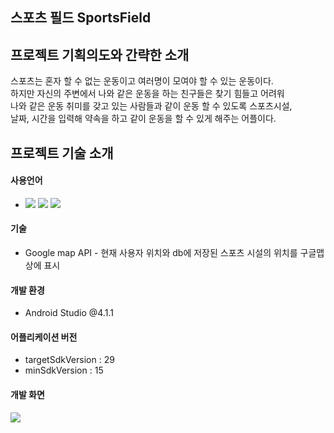 ## 스포츠 필드 SportsField

## 프로젝트 기획의도와 간략한 소개
스포츠는 혼자 할 수 없는 운동이고 여러명이 모여야 할 수 있는 운동이다.</br>
하지만 자신의 주변에서 나와 같은 운동을 하는 친구들은 찾기 힘들고 어려워</br>
나와 같은 운동 취미를 갖고 있는 사람들과 같이 운동 할 수 있도록 스포츠시설,</br>
날짜, 시간을 입력해 약속을 하고 같이 운동을 할 수 있게 해주는 어플이다. 

## 프로젝트 기술 소개

#### 사용언어
* <img src="https://img.shields.io/badge/Java-007396?style=flat-square&logo=Java&logoColor=white"/></a>
<img src="https://img.shields.io/badge/Mysql-FFCC22?style=flat-square&logo=Mysql&logoColor=White"/></a>
<img src="https://img.shields.io/badge/PHP-9999FF?style=flat-square&logo=PHP&logoColor=White"/></a>

#### 기술
* Google map API - 현재 사용자 위치와 db에 저장된 스포츠 시설의 위치를 구글맵 상에 표시

#### 개발 환경
* Android Studio @4.1.1

#### 어플리케이션 버전
* targetSdkVersion : 29
* minSdkVersion : 15

#### 개발 화면
<img src="document/img/image1.jpg">